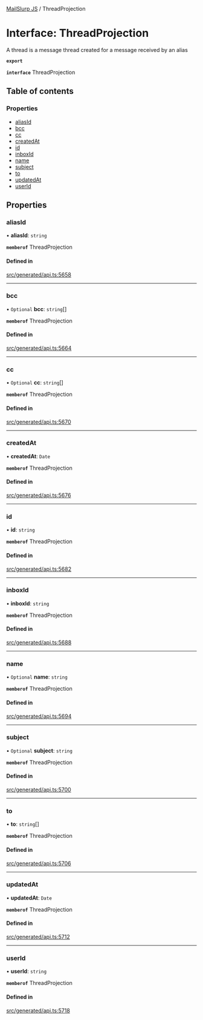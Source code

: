 [MailSlurp JS](../README.md) / ThreadProjection

# Interface: ThreadProjection

A thread is a message thread created for a message received by an alias

**`export`**

**`interface`** ThreadProjection

## Table of contents

### Properties

- [aliasId](ThreadProjection.md#aliasid)
- [bcc](ThreadProjection.md#bcc)
- [cc](ThreadProjection.md#cc)
- [createdAt](ThreadProjection.md#createdat)
- [id](ThreadProjection.md#id)
- [inboxId](ThreadProjection.md#inboxid)
- [name](ThreadProjection.md#name)
- [subject](ThreadProjection.md#subject)
- [to](ThreadProjection.md#to)
- [updatedAt](ThreadProjection.md#updatedat)
- [userId](ThreadProjection.md#userid)

## Properties

### aliasId

• **aliasId**: `string`

**`memberof`** ThreadProjection

#### Defined in

[src/generated/api.ts:5658](https://github.com/mailslurp/mailslurp-client/blob/75eefbf/src/generated/api.ts#L5658)

___

### bcc

• `Optional` **bcc**: `string`[]

**`memberof`** ThreadProjection

#### Defined in

[src/generated/api.ts:5664](https://github.com/mailslurp/mailslurp-client/blob/75eefbf/src/generated/api.ts#L5664)

___

### cc

• `Optional` **cc**: `string`[]

**`memberof`** ThreadProjection

#### Defined in

[src/generated/api.ts:5670](https://github.com/mailslurp/mailslurp-client/blob/75eefbf/src/generated/api.ts#L5670)

___

### createdAt

• **createdAt**: `Date`

**`memberof`** ThreadProjection

#### Defined in

[src/generated/api.ts:5676](https://github.com/mailslurp/mailslurp-client/blob/75eefbf/src/generated/api.ts#L5676)

___

### id

• **id**: `string`

**`memberof`** ThreadProjection

#### Defined in

[src/generated/api.ts:5682](https://github.com/mailslurp/mailslurp-client/blob/75eefbf/src/generated/api.ts#L5682)

___

### inboxId

• **inboxId**: `string`

**`memberof`** ThreadProjection

#### Defined in

[src/generated/api.ts:5688](https://github.com/mailslurp/mailslurp-client/blob/75eefbf/src/generated/api.ts#L5688)

___

### name

• `Optional` **name**: `string`

**`memberof`** ThreadProjection

#### Defined in

[src/generated/api.ts:5694](https://github.com/mailslurp/mailslurp-client/blob/75eefbf/src/generated/api.ts#L5694)

___

### subject

• `Optional` **subject**: `string`

**`memberof`** ThreadProjection

#### Defined in

[src/generated/api.ts:5700](https://github.com/mailslurp/mailslurp-client/blob/75eefbf/src/generated/api.ts#L5700)

___

### to

• **to**: `string`[]

**`memberof`** ThreadProjection

#### Defined in

[src/generated/api.ts:5706](https://github.com/mailslurp/mailslurp-client/blob/75eefbf/src/generated/api.ts#L5706)

___

### updatedAt

• **updatedAt**: `Date`

**`memberof`** ThreadProjection

#### Defined in

[src/generated/api.ts:5712](https://github.com/mailslurp/mailslurp-client/blob/75eefbf/src/generated/api.ts#L5712)

___

### userId

• **userId**: `string`

**`memberof`** ThreadProjection

#### Defined in

[src/generated/api.ts:5718](https://github.com/mailslurp/mailslurp-client/blob/75eefbf/src/generated/api.ts#L5718)
